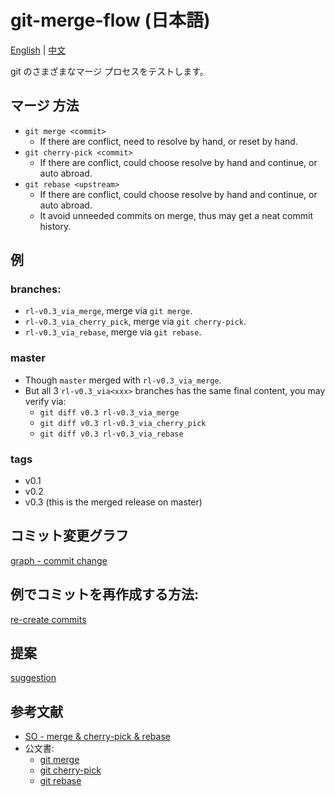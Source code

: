 # git-merge-flow (日本語)

[English](../../README.md) |
[中文](../cn/README.md)

git のさまざまなマージ プロセスをテストします。

## マージ 方法
- `git merge <commit>`
  - If there are conflict, need to resolve by hand, or reset by hand.
- `git cherry-pick <commit>`
  - If there are conflict, could choose resolve by hand and continue, or auto abroad.
- `git rebase <upstream>`
  - If there are conflict, could choose resolve by hand and continue, or auto abroad.
  - It avoid unneeded commits on merge, thus may get a neat commit history.

## 例
### branches:
  - `rl-v0.3_via_merge`, merge via `git merge`.
  - `rl-v0.3_via_cherry_pick`, merge via `git cherry-pick`.
  - `rl-v0.3_via_rebase`, merge via `git rebase`.
###  master
  - Though `master` merged with `rl-v0.3_via_merge`.
  - But all 3 `rl-v0.3_via<xxx>` branches has the same final content, you may verify via:
    - `git diff v0.3 rl-v0.3_via_merge`
    - `git diff v0.3 rl-v0.3_via_cherry_pick`
    - `git diff v0.3 rl-v0.3_via_rebase`
### tags
  - v0.1
  - v0.2
  - v0.3 (this is the merged release on master)

## コミット変更グラフ
[graph - commit change](../graph-commit-change.md)

## 例でコミットを再作成する方法:
[re-create commits](../re-create-commits.md)

## 提案
[suggestion](../suggestion.md)

## 参考文献
- [SO - merge & cherry-pick & rebase](https://stackoverflow.com/a/1241829)
- 公文書:
    - [git merge](https://git-scm.com/docs/git-merge)
    - [git cherry-pick](https://git-scm.com/docs/git-cherry-pick)
    - [git rebase](https://git-scm.com/docs/git-rebase)
